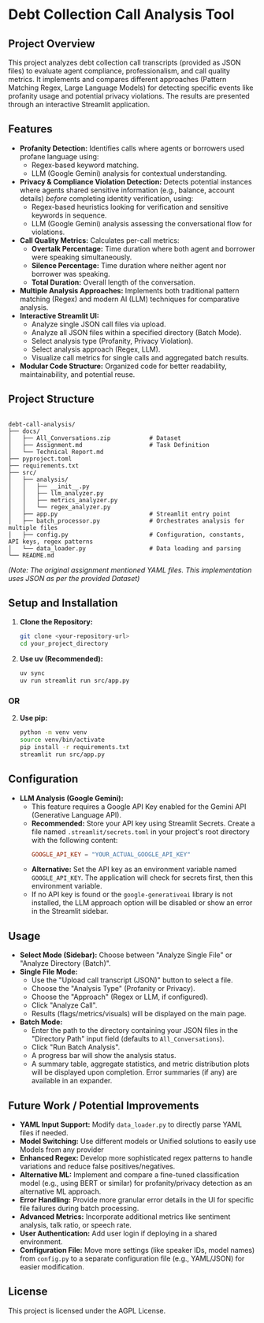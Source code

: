 # Debt Collection Call Analysis Tool

## Project Overview

This project analyzes debt collection call transcripts (provided as JSON files) to evaluate agent compliance, professionalism, and call quality metrics. It implements and compares different approaches (Pattern Matching Regex, Large Language Models) for detecting specific events like profanity usage and potential privacy violations. The results are presented through an interactive Streamlit application.

## Features

*   **Profanity Detection:** Identifies calls where agents or borrowers used profane language using:
    *   Regex-based keyword matching.
    *   LLM (Google Gemini) analysis for contextual understanding.
*   **Privacy & Compliance Violation Detection:** Detects potential instances where agents shared sensitive information (e.g., balance, account details) *before* completing identity verification, using:
    *   Regex-based heuristics looking for verification and sensitive keywords in sequence.
    *   LLM (Google Gemini) analysis assessing the conversational flow for violations.
*   **Call Quality Metrics:** Calculates per-call metrics:
    *   **Overtalk Percentage:** Time duration where both agent and borrower were speaking simultaneously.
    *   **Silence Percentage:** Time duration where neither agent nor borrower was speaking.
    *   **Total Duration:** Overall length of the conversation.
*   **Multiple Analysis Approaches:** Implements both traditional pattern matching (Regex) and modern AI (LLM) techniques for comparative analysis.
*   **Interactive Streamlit UI:**
    *   Analyze single JSON call files via upload.
    *   Analyze all JSON files within a specified directory (Batch Mode).
    *   Select analysis type (Profanity, Privacy Violation).
    *   Select analysis approach (Regex, LLM).
    *   Visualize call metrics for single calls and aggregated batch results.
*   **Modular Code Structure:** Organized code for better readability, maintainability, and potential reuse.

## Project Structure

```

debt-call-analysis/
├── docs/
│   ├── All_Conversations.zip           # Dataset
│   ├── Assignment.md                   # Task Definition
│   └── Technical Report.md
├── pyproject.toml
├── requirements.txt
├── src/
│   ├── analysis/
│   │   ├── __init__.py
│   │   ├── llm_analyzer.py
│   │   ├── metrics_analyzer.py
│   │   └── regex_analyzer.py
│   ├── app.py                          # Streamlit entry point
│   ├── batch_processor.py              # Orchestrates analysis for multiple files
│   ├── config.py                       # Configuration, constants, API keys, regex patterns
│   └── data_loader.py                  # Data loading and parsing
└── README.md

```

*(Note: The original assignment mentioned YAML files. This implementation uses JSON as per the provided Dataset)*

## Setup and Installation

1.  **Clone the Repository:**
    ```bash
    git clone <your-repository-url>
    cd your_project_directory
    ```
2. **Use uv (Recommended):**
    ```bash
    uv sync
    uv run streamlit run src/app.py
    ```
###        OR 

2.  **Use pip:**
    ```bash
    python -m venv venv
    source venv/bin/activate
    pip install -r requirements.txt
    streamlit run src/app.py
    ```

## Configuration

*   **LLM Analysis (Google Gemini):**
    *   This feature requires a Google API Key enabled for the Gemini API (Generative Language API).
    *   **Recommended:** Store your API key using Streamlit Secrets. Create a file named `.streamlit/secrets.toml` in your project's root directory with the following content:
        ```toml
        GOOGLE_API_KEY = "YOUR_ACTUAL_GOOGLE_API_KEY"
        ```
    *   **Alternative:** Set the API key as an environment variable named `GOOGLE_API_KEY`. The application will check for secrets first, then this environment variable.
    *   If no API key is found or the `google-generativeai` library is not installed, the LLM approach option will be disabled or show an error in the Streamlit sidebar.

## Usage



*   **Select Mode (Sidebar):** Choose between "Analyze Single File" or "Analyze Directory (Batch)".
*   **Single File Mode:**
    *   Use the "Upload call transcript (JSON)" button to select a file.
    *   Choose the "Analysis Type" (Profanity or Privacy).
    *   Choose the "Approach" (Regex or LLM, if configured).
    *   Click "Analyze Call".
    *   Results (flags/metrics/visuals) will be displayed on the main page.
*   **Batch Mode:**
    *   Enter the path to the directory containing your JSON files in the "Directory Path" input field (defaults to `All_Conversations`).
    *   Click "Run Batch Analysis".
    *   A progress bar will show the analysis status.
    *   A summary table, aggregate statistics, and metric distribution plots will be displayed upon completion. Error summaries (if any) are available in an expander.



## Future Work / Potential Improvements

*   **YAML Input Support:** Modify `data_loader.py` to directly parse YAML files if needed.
*   **Model Switching:** Use different models or Unified solutions to easily use Models from any provider
*   **Enhanced Regex:** Develop more sophisticated regex patterns to handle variations and reduce false positives/negatives.
*   **Alternative ML:** Implement and compare a fine-tuned classification model (e.g., using BERT or similar) for profanity/privacy detection as an alternative ML approach.
*   **Error Handling:** Provide more granular error details in the UI for specific file failures during batch processing.
*   **Advanced Metrics:** Incorporate additional metrics like sentiment analysis, talk ratio, or speech rate.
*   **User Authentication:** Add user login if deploying in a shared environment.
*   **Configuration File:** Move more settings (like speaker IDs, model names) from `config.py` to a separate configuration file (e.g., YAML/JSON) for easier modification.

## License

This project is licensed under the AGPL License.
